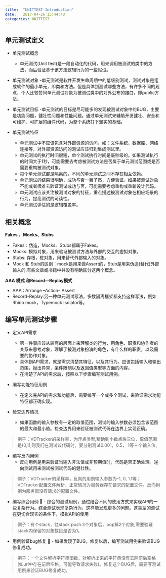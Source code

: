 ```yaml
---
title:  "UNITTEST-Introduction"
date:   2017-04-26 15:44:43
categories: UNITTEST
---
```


## **单元测试定义**

- 单元测试概念

	- 单元测试(Unit test)是一段自动化的代码，用来调用被测试的类中的方法，而后验证基于该方法逻辑行为的一些假设。

- 单元测试对象
	-单元测试是软件开发生命周期中的低级别测试，测试对象是组成软件的最小单元，即类和方法。但是具体到测试哪些方法，有许多不同的观点，个人比较赞同单元测试对象为被测试类中的对外公布的接口，即public方法。	

- 单元测试目标
	-单元测试的目标是尽可能多的发现被测试对象中的BUG，主要是功能问题，健壮性问题和性能问题。通过单元测试来辅助开发健壮、安全和可维护、可扩展的组件代码，为整个系统打下坚实的基础。

- 单元测试特征
	- 单元测试中不应该包含对外部资源的访问，如：文件系统、数据库、网络连接等，对外部资源访问的测试应该归到集成测试里。
	- 单元测试的执行时间很短，单个测试执行时间是毫秒级的。如果测试执行的时间大于1秒，可能需要去考虑被测试方法是否属于单元测试范围或是否需要重构被测试对象。
	- 每个单元测试都是隔离的。不同的单元测试之间不存在相互依赖。
	- 单元测试的结果很明确，成功与否一目了然，方便验证。如果被测试对象不能或者很难去验证测试成功与否，可能需要考虑重构或重新设计代码。
	- 单元测试应该关注被测试对象的特征，重点描述被测试对象在相应场景的行为，提高测试的可读性。
	- 单元测试评估的是逻辑覆盖率。

## **相关概念**

**Fakes 、Mocks、Stubs**

- Fakes：伪造，Mocks、Stubs都属于Fakes。
- Mocks: 模拟对象，用来验证被测试方法与外部的交互的虚拟对象。
- Stubs: 存根，桩对象，用来替代外部输入的对象。
- Mock 和 Stub的区别：mock是用来做Assert的，Stub是用来伪造(替代)外部输入的,有些文章或书籍中并没有明确区分这两个概念。

**AAA 模式 和Record—Replay模式**
- AAA : Arrange –Action– Assert
- Record-Replay:另一种单元测试写法，多数隔离框架都支持这样写法，例如Rhino mock，Typemock Isolator等。

## **编写单元测试步骤**

- 定义API需求
	- 第一件事应该从较高的层面上来理解类的行为，用角色、职责和协作者的关系来思考对象，理解了被测对象扮演的角色，有什么样的职责，以及需要的协作对象。
	- 具体到API需求，就是需求清楚其特征，以及其行为。应该包括输入和输出范围，抛出异常，条件限制以及返回值类型等方面的内容。
	- 在清楚了API的需求后，按照以下步骤编写测试用例。

- 编写功能特征用例
	- 在定义完API的需求和功能后，需要编写一个或多个测试，来验证需求功能特征都正确实现。

- 检查边界情况
	- 如果函数的输入参数有一定的取值范围，测试的输入参数必须包含该范围的最大和最小值。检查边界用来验证被测试代码在边界上实现正确。
> 例子：VDTracker的采样率，为浮点类型,精确到小数点后三位，取值范围是(0,1],则我们在测试该代码时，要分别测试0.001，0.5， 1等三个输入值。

- 编写反向用例
	- 反向用例是用来验证当输入非法值或非预期值时，代码是否正确处理。逆向测试用来测试被测试代码的健壮性。
> 例子：VDTracker的采样率，反向的用例输入参数为-1, 0, 1.1等；VDTracker配置文件解析，正常情况为服务器存在请求的配置文件。反向用例为服务器没有请求的配置文件。

- 编写综合用例
	- 综合的测试用例，通过结合不同的使用方式来实现API的一些复杂行为。综合测试表现复杂行为，这样能发现更多的问题。这类型的测试在更切合现实的条件下，模拟API的使用
> 例子：有个stack，往stack push 3个对象后，pop掉2个对象,需要验证stack内保留的对象数目是否为1。

- 用例验证bug修复
	- 如果发现了BUG，修复以后，编写测试用例来验证BUG修复成功。
> 例子：一个文件解析字符串函数，对解析出来的字符串没有去除前后空格(如url中存在前后空格，可能导致请求失败)。修复这个BUG后，需要写测试用例来验证BUG修复成功。

